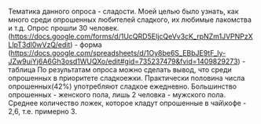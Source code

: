 Тематика данного опроса - сладости. Моей целью было узнать, как много среди опрошенных любителей сладкого, их любимые лакомства и т.д. Опрос прошли 30 человек. 
(https://docs.google.com/forms/d/1UcQRD5EIjcQeVv3cK_rpNZm1JVPNPzXLlpT3dl0wVzQ/edit) - форма
(https://docs.google.com/spreadsheets/d/1Oy8be6S_EBbJE9tF_ly-JZw9uiYj6A6Gh3osd1WUQXo/edit#gid=735237479&fvid=1409829273) - таблица
По результатам опроса можно сделать вывод, что среди опрошенных в приоритете сладкоежки. Практически половина числа опрошенных(42%) употребляют сладкое ежедневно. Большинство опрошенных - женского пола, лишь 2 человка - мужского пола. Среднее количество ложек, которое кладут опрошенные в чай\кофе - 2,6, т.е. примерно 3.
